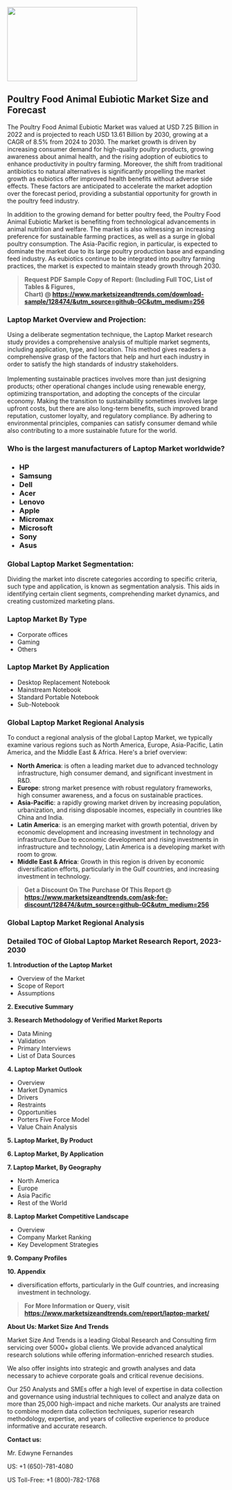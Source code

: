 <p><img class="alignnone size-medium wp-image-20088" src="https://ffe5etoiles.com/wp-content/uploads/2024/12/MST1-300x171.png" alt="" width="300" height="171" /></p><h2>Poultry Food Animal Eubiotic Market Size and Forecast</h2><p>The Poultry Food Animal Eubiotic Market was valued at USD 7.25 Billion in 2022 and is projected to reach USD 13.61 Billion by 2030, growing at a CAGR of 8.5% from 2024 to 2030. The market growth is driven by increasing consumer demand for high-quality poultry products, growing awareness about animal health, and the rising adoption of eubiotics to enhance productivity in poultry farming. Moreover, the shift from traditional antibiotics to natural alternatives is significantly propelling the market growth as eubiotics offer improved health benefits without adverse side effects. These factors are anticipated to accelerate the market adoption over the forecast period, providing a substantial opportunity for growth in the poultry feed industry.</p><p>In addition to the growing demand for better poultry feed, the Poultry Food Animal Eubiotic Market is benefiting from technological advancements in animal nutrition and welfare. The market is also witnessing an increasing preference for sustainable farming practices, as well as a surge in global poultry consumption. The Asia-Pacific region, in particular, is expected to dominate the market due to its large poultry production base and expanding feed industry. As eubiotics continue to be integrated into poultry farming practices, the market is expected to maintain steady growth through 2030.</p></p><blockquote id="" class=""><strong>Request PDF Sample Copy of Report: (Including Full TOC, List of Tables &amp; Figures, Chart)&nbsp;@&nbsp;<strong><a href="https://www.marketsizeandtrends.com/download-sample/128474/&utm_source=github-GC&utm_medium=256" target="_blank">https://www.marketsizeandtrends.com/download-sample/128474/&utm_source=github-GC&utm_medium=256</a></strong></strong></blockquote><h3 id="" class="">Laptop Market&nbsp;Overview and Projection:</h3><p id="" class="">Using a deliberate segmentation technique, the Laptop Market research study provides a comprehensive analysis of multiple market segments, including application, type, and location. This method gives readers a comprehensive grasp of the factors that help and hurt each industry in order to satisfy the high standards of industry stakeholders. <br /> <br />Implementing sustainable practices involves more than just designing products; other operational changes include using renewable energy, optimizing transportation, and adopting the concepts of the circular economy. Making the transition to sustainability sometimes involves large upfront costs, but there are also long-term benefits, such improved brand reputation, customer loyalty, and regulatory compliance. By adhering to environmental principles, companies can satisfy consumer demand while also contributing to a more sustainable future for the world.</p><h3 id="" class="">Who is the largest manufacturers of&nbsp;Laptop Market worldwide?</h3><h3 class=""><p><ul><li>HP </li><li> Samsung </li><li> Dell </li><li> Acer </li><li> Lenovo </li><li> Apple </li><li> Micromax </li><li> Microsoft </li><li> Sony </li><li> Asus</li></ul></p></h3><h3 id="" class="">Global&nbsp;Laptop Market Segmentation:</h3><p id="" class="">Dividing the market into discrete categories according to specific criteria, such type and application, is known as segmentation analysis. This aids in identifying certain client segments, comprehending market dynamics, and creating customized marketing plans.</p><h3 id="" class="">Laptop Market&nbsp;By Type</h3><p><p><ul><li>Corporate offices </li><li> Gaming </li><li> Others</p></li></ul></p></p><h3 id="" class="">Laptop Market&nbsp;By Application</h3><p class=""><p><ul><li>Desktop Replacement Notebook </li><li> Mainstream Notebook </li><li> Standard Portable Notebook </li><li> Sub-Notebook</li></ul></p></p><h3 id="" class="">Global Laptop Market Regional Analysis</h3><p id="" class="">To conduct a regional analysis of the global Laptop Market, we typically examine various regions such as North America, Europe, Asia-Pacific, Latin America, and the Middle East &amp; Africa. Here's a brief overview:</p><ul><li><strong>North America</strong>: is often a leading market due to advanced technology infrastructure, high consumer demand, and significant investment in R&amp;D.</li><li><strong>Europe</strong>: strong market presence with robust regulatory frameworks, high consumer awareness, and a focus on sustainable practices.</li><li><strong>Asia-Pacific</strong>: a rapidly growing market driven by increasing population, urbanization, and rising disposable incomes, especially in countries like China and India.</li><li><strong>Latin America</strong>: is an emerging market with growth potential, driven by economic development and increasing investment in technology and infrastructure.Due to economic development and rising investments in infrastructure and technology, Latin America is a developing market with room to grow.</li><li><strong>Middle East &amp; Africa</strong>: Growth in this region is driven by economic diversification efforts, particularly in the Gulf countries, and increasing investment in technology.</li></ul><blockquote id="" class=""><strong>Get a Discount On The Purchase Of This Report @ <strong><a href="https://www.marketsizeandtrends.com/ask-for-discount/128474/&utm_source=github-GC&utm_medium=256" target="_blank">https://www.marketsizeandtrends.com/ask-for-discount/128474/&utm_source=github-GC&utm_medium=256</a></strong></strong></blockquote><h3 id="" class="">Global Laptop Market Regional Analysis</h3><h3 id="" class="">Detailed TOC of Global Laptop Market Research Report, 2023-2030</h3><p id="" class=""><strong>1. Introduction of the Laptop Market</strong></p><ul><li>Overview of the Market</li><li>Scope of Report</li><li>Assumptions</li></ul><p id="" class=""><strong>2. Executive Summary</strong></p><p id="" class=""><strong>3. Research Methodology of Verified Market Reports</strong></p><ul><li>Data Mining</li><li>Validation</li><li>Primary Interviews</li><li>List of Data Sources</li></ul><p id="" class=""><strong>4. Laptop Market Outlook</strong></p><ul><li>Overview</li><li>Market Dynamics</li><li>Drivers</li><li>Restraints</li><li>Opportunities</li><li>Porters Five Force Model</li><li>Value Chain Analysis</li></ul><p id="" class=""><strong>5. Laptop Market, By Product</strong></p><p id="" class=""><strong>6. Laptop Market, By Application</strong></p><p id="" class=""><strong>7. Laptop Market, By Geography</strong></p><ul><li>North America</li><li>Europe</li><li>Asia Pacific</li><li>Rest of the World</li></ul><p id="" class=""><strong>8. Laptop Market Competitive Landscape</strong></p><ul><li>Overview</li><li>Company Market Ranking</li><li>Key Development Strategies</li></ul><p id="" class=""><strong>9. Company Profiles</strong></p><p id="" class=""><strong>10. Appendix</strong></p><ul><li>diversification efforts, particularly in the Gulf countries, and increasing investment in technology.</li></ul><blockquote id="" class=""><strong>For More Information or Query, visit <strong><strong><a href="https://www.marketsizeandtrends.com/report/laptop-market/" target="_blank">https://www.marketsizeandtrends.com/report/laptop-market/</a></strong></strong></strong></blockquote><p id="" class=""><strong>About Us: Market Size And Trends</strong></p><p id="" class="">Market Size And Trends is a leading Global Research and Consulting firm servicing over 5000+ global clients. We provide advanced analytical research solutions while offering information-enriched research studies.</p><p id="" class="">We also offer insights into strategic and growth analyses and data necessary to achieve corporate goals and critical revenue decisions.</p><p id="" class="">Our 250 Analysts and SMEs offer a high level of expertise in data collection and governance using industrial techniques to collect and analyze data on more than 25,000 high-impact and niche markets. Our analysts are trained to combine modern data collection techniques, superior research methodology, expertise, and years of collective experience to produce informative and accurate research.</p><p id="" class=""><strong>Contact us:</strong></p><p id="" class="">Mr. Edwyne Fernandes</p><p id="" class="">US: +1 (650)-781-4080</p><p id="" class="">US Toll-Free: +1 (800)-782-1768</p>

